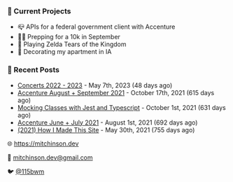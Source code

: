 ### 📌 Current Projects
- 📪 APIs for a federal government client with Accenture
- 🏃🏼 Prepping for a 10k in September
- 👾 Playing Zelda Tears of the Kingdom
- 🏡 Decorating my apartment in IA

### 📝 Recent Posts

- [Concerts 2022 - 2023](https://blog.mitchinson.dev/concerts-2023) - May 7th, 2023 (48 days ago)
- [Accenture August + September 2021](https://blog.mitchinson.dev/pillar/aug-sep-21) - October 17th, 2021 (615 days ago)
- [Mocking Classes with Jest and Typescript](https://blog.mitchinson.dev/jest-typescript-mocks) - October 1st, 2021 (631 days ago)
- [Accenture June + July 2021](https://blog.mitchinson.dev/pillar/june-july-21) - August 1st, 2021 (692 days ago)
- [(2021) How I Made This Site](https://blog.mitchinson.dev/About-This-Site) - May 30th, 2021 (755 days ago)

🌐 https://mitchinson.dev

💌 mitchinson.dev@gmail.com

🐦 [@115bwm](https://twitter.com/115bwm)